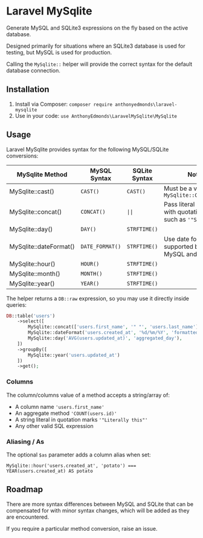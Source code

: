 # Laravel MySqlite

Generate MySQL and SQLite3 expressions on the fly based on the active database.

Designed primarily for situations where an SQLite3 database is used for testing, but MySQL is used for production.

Calling the `MySqlite::`  helper will provide the correct syntax for the default database connection.

## Installation

1. Install via Composer: `composer require anthonyedmonds\laravel-mysqlite`
2. Use in your code: `use AnthonyEdmonds\LaravelMySqlite\MySqlite`

## Usage

Laravel MySqlite provides syntax for the following MySQL/SQLite conversions:

| MySqlite Method        | MySQL Syntax    | SQLite Syntax | Notes |
| ---------------------- | --------------- | ------------- | ----- |
| MySqlite::cast()       | `CAST()`        | `CAST()`      | Must be a value from `MySqlite::CASTS_MYSQL` |
| MySqlite::concat()     | `CONCAT()`      | `\|\|`          | Pass literal strings with quotation marks, such as `'"String"'` |
| MySqlite::day()        | `DAY()`         | `STRFTIME()`  | |
| MySqlite::dateFormat() | `DATE_FORMAT()` | `STRFTIME()`  | Use date formats supported by both MySQL and SQLite |
| MySqlite::hour()       | `HOUR()`        | `STRFTIME()`  | |
| MySqlite::month()      | `MONTH()`       | `STRFTIME()`  | |
| MySqlite::year()       | `YEAR()`        | `STRFTIME()`  | |

The helper returns a `DB::raw` expression, so you may use it directly inside queries:

```php
DB::table('users')
    ->select([
        MySqlite::concat(['users.first_name', '" "', 'users.last_name'], 'name'),
        MySqlite::dateFormat('users.created_at', '%d/%m/%Y', 'formatted_date'),
        MySqlite::day('AVG(users.updated_at)', 'aggregated_day'),
    ])
    ->groupBy([
        MySqlite::year('users.updated_at')
    ])
    ->get();
```

### Columns
The column/columns value of a method accepts a string/array of:

* A column name `'users.first_name'`
* An aggregate method `'COUNT(users.id)'`
* A string literal in quotation marks `'"Literally this"'`
* Any other valid SQL expression

### Aliasing / As

The optional `$as` parameter adds a column alias when set:

`MySqlite::hour('users.created_at', 'potato') === YEAR(users.created_at) AS potato`

## Roadmap

There are more syntax differences between MySQL and SQLite that can be compensated for with minor syntax changes, which will be added as they are encountered.

If you require a particular method conversion, raise an issue.
